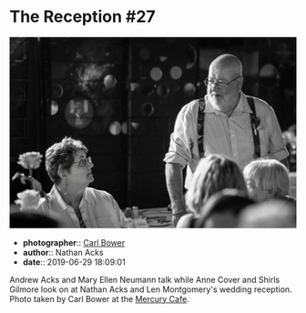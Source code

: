 # The Reception \#27

![Andrew Acks and Mary Ellen Neumann talk](assets/2019-06-29-set-3-the-reception-27.webp)

* **photographer**:: [Carl Bower](https://carlbowerphotos.com)  
* **author**:: Nathan Acks  
* **date**:: 2019-06-29 18:09:01

Andrew Acks and Mary Ellen Neumann talk while Anne Cover and Shirls Gilmore look on at Nathan Acks and Len Montgomery's wedding reception. Photo taken by Carl Bower at the [Mercury Cafe](http://mercurycafe.com).
